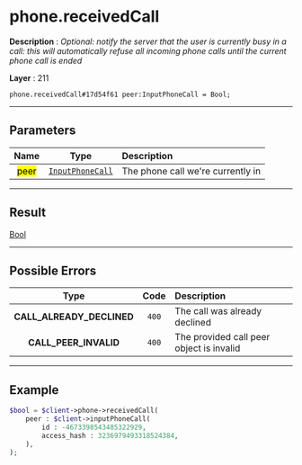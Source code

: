 # phone.receivedCall

**Description** : *Optional: notify the server that the user is currently busy in a call: this will automatically refuse all incoming phone calls until the current phone call is ended*

**Layer** : 211

```tl
phone.receivedCall#17d54f61 peer:InputPhoneCall = Bool;
```

---

## Parameters

| Name | Type | Description |
| :---: | :---: | :--- |
| <mark>peer</mark> | [`InputPhoneCall`](type/InputPhoneCall) | The phone call we're currently in |

---

## Result

[Bool](type/Bool)

---

## Possible Errors

| Type | Code | Description |
| :---: | :---: | :--- |
| **CALL_ALREADY_DECLINED** | `400` | The call was already declined |
| **CALL_PEER_INVALID** | `400` | The provided call peer object is invalid |

---

## Example

```php
$bool = $client->phone->receivedCall(
	peer : $client->inputPhoneCall(
		id : -4673398543485322929,
		access_hash : 3236979493318524384,
	),
);
```